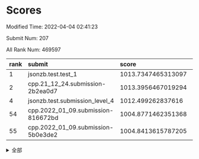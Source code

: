# Scores

Modified Time: 2022-04-04 02:41:23

Submit Num: 207

All Rank Num: 469597

| rank |               submit               |       score        |       sigma        | pk_num |
| :--- | :--------------------------------- | :----------------- | :----------------- | :----- |
| 1    | jsonzb.test.test_1                 | 1013.7347465313097 | 0.8199512100932296 | 9075   |
| 2    | cpp.21_12_24.submission-2b2ea0d7   | 1013.3956467019294 | 0.811490886579142  | 9077   |
| 4    | jsonzb.test.submission_level_4     | 1012.499262837616  | 0.7955821066017101 | 9073   |
| 54   | cpp.2022_01_09.submission-816672bd | 1004.8771462351368 | 0.7182029139110251 | 9076   |
| 55   | cpp.2022_01_09.submission-5b0e3de2 | 1004.8413615787205 | 0.7133727541902415 | 9076   |


<details>
<summary>全部</summary>

| rank |                 submit                 |       score        |       sigma        | pk_num |
| :--- | :------------------------------------- | :----------------- | :----------------- | :----- |
| 1    | jsonzb.test.test_1                     | 1013.7347465313097 | 0.8199512100932296 | 9075   |
| 2    | cpp.21_12_24.submission-2b2ea0d7       | 1013.3956467019294 | 0.811490886579142  | 9077   |
| 3    | gobigger.level_3.submission_level_3_26 | 1013.2107987647283 | 0.8398472924689843 | 9077   |
| 4    | jsonzb.test.submission_level_4         | 1012.499262837616  | 0.7955821066017101 | 9073   |
| 5    | gobigger.level_3.submission_level_3_24 | 1011.3298783728628 | 0.7532701124282875 | 9081   |
| 6    | gobigger.level_3.submission_level_3_45 | 1010.9653004119162 | 0.7655466370947028 | 9078   |
| 7    | gobigger.level_3.submission_level_3_49 | 1010.9491605880884 | 0.7709384984754009 | 9075   |
| 8    | gobigger.level_3.submission_level_3_43 | 1010.941277928278  | 0.7526087496671074 | 9068   |
| 9    | gobigger.level_3.submission_level_3_17 | 1010.7851959729113 | 0.771421387737949  | 9075   |
| 10   | gobigger.level_3.submission_level_3_38 | 1010.7515002370649 | 0.7457421665684277 | 9074   |
| 11   | gobigger.level_3.submission_level_3_1  | 1010.6885614732106 | 0.7658878991846464 | 9075   |
| 12   | gobigger.level_3.submission_level_3_33 | 1010.6364181460578 | 0.7634839210448008 | 9075   |
| 13   | gobigger.level_3.submission_level_3_46 | 1010.6301002695894 | 0.7706942103611774 | 9077   |
| 14   | gobigger.level_3.submission_level_3_22 | 1010.6054537081324 | 0.7505239386856963 | 9077   |
| 15   | gobigger.level_3.submission_level_3_37 | 1010.5753017993367 | 0.773991600520938  | 9072   |
| 16   | gobigger.level_3.submission_level_3_11 | 1010.4987629720094 | 0.7703996126889231 | 9071   |
| 17   | gobigger.level_3.submission_level_3_23 | 1010.3891177364891 | 0.7584255813770769 | 9078   |
| 18   | gobigger.level_3.submission_level_3_15 | 1010.2979436131849 | 0.7509405625104789 | 9073   |
| 19   | gobigger.level_3.submission_level_3_7  | 1010.248809148625  | 0.7711261485508311 | 9074   |
| 20   | gobigger.level_3.submission_level_3_8  | 1010.2370004489491 | 0.7723647698154449 | 9076   |
| 21   | gobigger.level_3.submission_level_3_0  | 1010.2094680274175 | 0.7776131752468836 | 9074   |
| 22   | gobigger.level_3.submission_level_3_3  | 1010.1735700621575 | 0.7672577963245061 | 9077   |
| 23   | gobigger.level_3.submission_level_3_40 | 1010.1403949862735 | 0.733388277855542  | 9071   |
| 24   | gobigger.level_3.submission_level_3_12 | 1010.1358221435418 | 0.7646632928843135 | 9075   |
| 25   | gobigger.level_3.submission_level_3_6  | 1010.1239627735556 | 0.7642379808163322 | 9072   |
| 26   | gobigger.level_3.submission_level_3_21 | 1010.1078508144224 | 0.7500829025344984 | 9078   |
| 27   | gobigger.level_3.submission_level_3_35 | 1010.0705289325385 | 0.7755076696674366 | 9075   |
| 28   | gobigger.level_3.submission_level_3_27 | 1010.0369187541503 | 0.7479380501383007 | 9078   |
| 29   | gobigger.level_3.submission_level_3_48 | 1010.021826717211  | 0.7623773877555927 | 9073   |
| 30   | gobigger.level_3.submission_level_3_10 | 1009.9957378511418 | 0.7639432227015273 | 9070   |
| 31   | gobigger.level_3.submission_level_3_32 | 1009.9047287785211 | 0.7821363016454284 | 9080   |
| 32   | gobigger.level_3.submission_level_3_2  | 1009.8780725710932 | 0.7623288064773941 | 9069   |
| 33   | gobigger.level_3.submission_level_3_31 | 1009.8705931848211 | 0.7558359873997865 | 9069   |
| 34   | gobigger.level_3.submission_level_3_25 | 1009.8071454541887 | 0.7588303818080878 | 9071   |
| 35   | gobigger.level_3.submission_level_3_13 | 1009.8055396641136 | 0.7800363645385188 | 9074   |
| 36   | gobigger.level_3.submission_level_3_5  | 1009.8049303737434 | 0.775698012378012  | 9075   |
| 37   | gobigger.level_3.submission_level_3_44 | 1009.7791554340687 | 0.7502985557061305 | 9074   |
| 38   | gobigger.level_3.submission_level_3_41 | 1009.6217982367745 | 0.7597782823852762 | 9081   |
| 39   | gobigger.level_3.submission_level_3_19 | 1009.621750760211  | 0.7529229228672545 | 9080   |
| 40   | gobigger.level_3.submission_level_3_42 | 1009.5000574003168 | 0.7562816942758509 | 9075   |
| 41   | gobigger.level_3.submission_level_3_28 | 1009.4548435143379 | 0.7481065710830194 | 9075   |
| 42   | gobigger.level_3.submission_level_3_16 | 1009.4216420581965 | 0.7455888797529877 | 9071   |
| 43   | gobigger.level_3.submission_level_3_34 | 1009.411826414663  | 0.7326585663159522 | 9079   |
| 44   | gobigger.level_3.submission_level_3_9  | 1009.3870538081308 | 0.7531693204888058 | 9079   |
| 45   | gobigger.level_3.submission_level_3_14 | 1009.2954925159387 | 0.7341111123489054 | 9072   |
| 46   | gobigger.level_3.submission_level_3_20 | 1009.2839190700319 | 0.7732414664465987 | 9075   |
| 47   | gobigger.level_3.submission_level_3_4  | 1009.2723484625551 | 0.7438429967181366 | 9075   |
| 48   | gobigger.level_3.submission_level_3_18 | 1009.0381185692632 | 0.7539092055485384 | 9075   |
| 49   | gobigger.level_3.submission_level_3_47 | 1008.8787598912694 | 0.7442408092333214 | 9080   |
| 50   | gobigger.level_3.submission_level_3_36 | 1008.8157025297481 | 0.7392017467710763 | 9076   |
| 51   | gobigger.level_3.submission_level_3_29 | 1008.7763065011305 | 0.7550074706179029 | 9074   |
| 52   | gobigger.level_3.submission_level_3_39 | 1008.5345322773811 | 0.7437900684884493 | 9072   |
| 53   | gobigger.level_3.submission_level_3_30 | 1007.8462458618512 | 0.7385770138039667 | 9075   |
| 54   | cpp.2022_01_09.submission-816672bd     | 1004.8771462351368 | 0.7182029139110251 | 9076   |
| 55   | cpp.2022_01_09.submission-5b0e3de2     | 1004.8413615787205 | 0.7133727541902415 | 9076   |
| 56   | gobigger.level_1.submission_level_1_13 | 1004.7869240089392 | 0.7270408925294914 | 9076   |
| 57   | gobigger.level_1.submission_level_1_6  | 1004.6983482354491 | 0.7101508197092292 | 9068   |
| 58   | gobigger.level_1.submission_level_1_17 | 1004.6640187638441 | 0.713352731607068  | 9074   |
| 59   | gobigger.level_1.submission_level_1_46 | 1004.5157170572118 | 0.7094658139833462 | 9076   |
| 60   | gobigger.level_1.submission_level_1_47 | 1004.5060518363551 | 0.7135647263970167 | 9074   |
| 61   | gobigger.level_1.submission_level_1_29 | 1004.4836382858585 | 0.7176494516701901 | 9079   |
| 62   | gobigger.level_1.submission_level_1_41 | 1004.2846711807664 | 0.7239036308752268 | 9068   |
| 63   | gobigger.level_1.submission_level_1_32 | 1004.2099141533292 | 0.7219943497063767 | 9073   |
| 64   | gobigger.level_1.submission_level_1_21 | 1004.203129853553  | 0.7197347819613761 | 9073   |
| 65   | gobigger.level_1.submission_level_1_15 | 1004.186122093719  | 0.7236767388492779 | 9076   |
| 66   | gobigger.level_1.submission_level_1_31 | 1004.1109671675588 | 0.7220134594294834 | 9077   |
| 67   | gobigger.level_1.submission_level_1_34 | 1004.0655918586534 | 0.7191004789637958 | 9082   |
| 68   | gobigger.level_1.submission_level_1_39 | 1003.9986722800502 | 0.717897475927229  | 9074   |
| 69   | gobigger.level_1.submission_level_1_24 | 1003.9633479691304 | 0.7287925908955669 | 9072   |
| 70   | gobigger.level_1.submission_level_1_10 | 1003.9577173422338 | 0.7130114224021693 | 9073   |
| 71   | gobigger.level_1.submission_level_1_2  | 1003.8627084285849 | 0.7046240939518955 | 9072   |
| 72   | gobigger.level_1.submission_level_1_38 | 1003.8171114727628 | 0.7181869445339026 | 9075   |
| 73   | gobigger.level_1.submission_level_1_35 | 1003.8133809024463 | 0.7090674159707961 | 9080   |
| 74   | gobigger.level_1.submission_level_1_40 | 1003.7880223339017 | 0.7231700299471671 | 9071   |
| 75   | gobigger.level_1.submission_level_1_36 | 1003.7834399092884 | 0.7145650735629092 | 9075   |
| 76   | gobigger.level_1.submission_level_1_42 | 1003.7812742876786 | 0.7098865270868875 | 9073   |
| 77   | gobigger.level_1.submission_level_1_3  | 1003.7663153875408 | 0.7185210119518574 | 9076   |
| 78   | gobigger.level_1.submission_level_1_33 | 1003.6642529147535 | 0.7196450492642436 | 9070   |
| 79   | gobigger.level_1.submission_level_1_44 | 1003.6463221667162 | 0.7186176361561561 | 9078   |
| 80   | gobigger.level_1.submission_level_1_27 | 1003.6312337288667 | 0.723406697675485  | 9077   |
| 81   | gobigger.level_1.submission_level_1_25 | 1003.5963516665904 | 0.7151694884739864 | 9076   |
| 82   | gobigger.level_1.submission_level_1_7  | 1003.5474185749463 | 0.7061522154130504 | 9078   |
| 83   | gobigger.level_1.submission_level_1_37 | 1003.5305060060683 | 0.7177796839079705 | 9080   |
| 84   | gobigger.level_1.submission_level_1_22 | 1003.5087659096566 | 0.722754987084886  | 9078   |
| 85   | gobigger.level_1.submission_level_1_14 | 1003.4569518577932 | 0.7123327342803655 | 9075   |
| 86   | gobigger.level_1.submission_level_1_0  | 1003.3626610898104 | 0.7202256411875243 | 9083   |
| 87   | gobigger.level_1.submission_level_1_26 | 1003.2481042944872 | 0.7156852062695903 | 9074   |
| 88   | gobigger.level_1.submission_level_1_28 | 1003.2411944276959 | 0.719034756978832  | 9078   |
| 89   | gobigger.level_1.submission_level_1_43 | 1003.2159755640919 | 0.7180325587620384 | 9077   |
| 90   | gobigger.level_1.submission_level_1_49 | 1003.0382286474168 | 0.7088799190789926 | 9078   |
| 91   | gobigger.level_1.submission_level_1_11 | 1003.0083671536421 | 0.7073130502075053 | 9075   |
| 92   | gobigger.level_1.submission_level_1_1  | 1002.8538560732069 | 0.7049193223197807 | 9078   |
| 93   | gobigger.level_1.submission_level_1_8  | 1002.7734425453939 | 0.7147019587164914 | 9072   |
| 94   | gobigger.level_1.submission_level_1_30 | 1002.7616678273092 | 0.7217204033564798 | 9076   |
| 95   | gobigger.level_1.submission_level_1_12 | 1002.6108402312874 | 0.7088662320161906 | 9077   |
| 96   | gobigger.level_1.submission_level_1_5  | 1002.553857167697  | 0.7071220541110771 | 9080   |
| 97   | gobigger.level_1.submission_level_1_20 | 1002.5163173494539 | 0.7121774900025227 | 9072   |
| 98   | gobigger.level_1.submission_level_1_19 | 1002.4765245044213 | 0.7138188457539614 | 9076   |
| 99   | gobigger.level_1.submission_level_1_18 | 1002.4442661223629 | 0.7137380160223978 | 9073   |
| 100  | gobigger.level_1.submission_level_1_4  | 1002.372075361059  | 0.7070826381183153 | 9072   |
| 101  | gobigger.level_1.submission_level_1_48 | 1002.3265837846766 | 0.7159663567007951 | 9074   |
| 102  | gobigger.level_1.submission_level_1_45 | 1002.2766253449191 | 0.7231244496880793 | 9074   |
| 103  | gobigger.level_1.submission_level_1_16 | 1001.8696008115675 | 0.7055400178816357 | 9075   |
| 104  | gobigger.level_1.submission_level_1_23 | 1001.645336524686  | 0.7097477061250728 | 9073   |
| 105  | gobigger.level_1.submission_level_1_9  | 1001.2918322522203 | 0.7126046270800911 | 9073   |
| 106  | gobigger.random.submission_random_31   | 997.5961451265891  | 0.7056807511023465 | 9074   |
| 107  | gobigger.random.submission_random_12   | 997.4301997652669  | 0.7029811323255365 | 9072   |
| 108  | gobigger.random.submission_random_5    | 997.1738218568388  | 0.703701472959981  | 9069   |
| 109  | gobigger.random.submission_random_22   | 997.0637172653653  | 0.6970613082540077 | 9072   |
| 110  | gobigger.random.submission_random_14   | 996.996196275788   | 0.7114200713914923 | 9075   |
| 111  | gobigger.random.submission_random_3    | 996.9373774939176  | 0.7134448156387757 | 9073   |
| 112  | gobigger.random.submission_random_13   | 996.6548622927423  | 0.7008516866835808 | 9076   |
| 113  | gobigger.random.submission_random_24   | 996.5892240398376  | 0.7277607928480158 | 9074   |
| 114  | gobigger.random.submission_random_6    | 996.5751068870286  | 0.7071856544938717 | 9072   |
| 115  | gobigger.random.submission_random_7    | 996.5191079850558  | 0.7190445591017499 | 9071   |
| 116  | gobigger.random.submission_random_46   | 996.475517587745   | 0.7076171070736932 | 9073   |
| 117  | gobigger.random.submission_random_9    | 996.4427223321596  | 0.6996938348191091 | 9073   |
| 118  | gobigger.random.submission_random_11   | 996.4200778530582  | 0.7005705467952955 | 9071   |
| 119  | gobigger.random.submission_random_30   | 996.3814175536851  | 0.7071463372562363 | 9077   |
| 120  | gobigger.random.submission_random_42   | 996.337095637218   | 0.7182677433100692 | 9071   |
| 121  | gobigger.random.submission_random_33   | 996.3320427686406  | 0.7106091016125766 | 9075   |
| 122  | gobigger.random.submission_random_28   | 996.2934351898157  | 0.7173303835029646 | 9077   |
| 123  | gobigger.random.submission_random_36   | 996.2064929807656  | 0.7251892020653471 | 9075   |
| 124  | gobigger.random.submission_random_15   | 996.186244040767   | 0.7207392172203737 | 9075   |
| 125  | gobigger.random.submission_random_32   | 996.0754911884052  | 0.7091653744152671 | 9075   |
| 126  | gobigger.random.submission_random_49   | 996.0150522904836  | 0.7213311616529273 | 9077   |
| 127  | gobigger.random.submission_random_23   | 995.9990352233611  | 0.7148606787581322 | 9078   |
| 128  | gobigger.random.submission_random_26   | 995.9923408377074  | 0.7048427739340455 | 9074   |
| 129  | gobigger.random.submission_random_8    | 995.9914505417743  | 0.7267149693386091 | 9067   |
| 130  | gobigger.random.submission_random_34   | 995.9754428806556  | 0.701468688391112  | 9078   |
| 131  | gobigger.random.submission_random_47   | 995.9614780048548  | 0.7271422517327538 | 9078   |
| 132  | gobigger.random.submission_random_27   | 995.954828373047   | 0.706939144450167  | 9073   |
| 133  | gobigger.random.submission_random_48   | 995.9258895789512  | 0.7118125008928133 | 9075   |
| 134  | gobigger.random.submission_random_25   | 995.9255243480436  | 0.7245381981308638 | 9082   |
| 135  | gobigger.random.submission_random_41   | 995.8914080547951  | 0.7059887165610839 | 9075   |
| 136  | gobigger.random.submission_random_45   | 995.8229892980386  | 0.7189477102508768 | 9072   |
| 137  | gobigger.random.submission_random_1    | 995.7880981106749  | 0.7169225330883744 | 9070   |
| 138  | gobigger.random.submission_random_18   | 995.7595397767353  | 0.7125586293944102 | 9068   |
| 139  | gobigger.random.submission_random_0    | 995.7587758275308  | 0.7316895368724518 | 9074   |
| 140  | gobigger.random.submission_random_16   | 995.6293035765842  | 0.7113562059374132 | 9075   |
| 141  | gobigger.random.submission_random_2    | 995.5646529323617  | 0.7068837055353482 | 9077   |
| 142  | gobigger.random.submission_random_4    | 995.4276107276459  | 0.718006820352699  | 9071   |
| 143  | gobigger.random.submission_random_39   | 995.3930439225828  | 0.7125289874989227 | 9071   |
| 144  | gobigger.random.submission_random_38   | 995.3473321612458  | 0.728857572220259  | 9070   |
| 145  | gobigger.random.submission_random_21   | 995.311884390973   | 0.7207724211355296 | 9077   |
| 146  | gobigger.random.submission_random_10   | 995.2330091804046  | 0.7088496065757417 | 9072   |
| 147  | gobigger.random.submission_random_43   | 995.1894018119435  | 0.7115805423120385 | 9074   |
| 148  | gobigger.random.submission_random_44   | 995.1789421344257  | 0.7305462616803278 | 9070   |
| 149  | gobigger.random.submission_random_35   | 995.1605169088838  | 0.7299977091806531 | 9069   |
| 150  | gobigger.random.submission_random_17   | 995.0899461474532  | 0.7249929325956155 | 9075   |
| 151  | gobigger.random.submission_random_20   | 994.9671035680387  | 0.7327032259041975 | 9070   |
| 152  | gobigger.random.submission_random_19   | 994.8404303018982  | 0.7271984822404863 | 9067   |
| 153  | gobigger.random.submission_random_40   | 994.5474500936754  | 0.7188062376799069 | 9080   |
| 154  | gobigger.random.submission_random_37   | 994.4951193121215  | 0.7333596487032665 | 9074   |
| 155  | gobigger.random.submission_random_29   | 994.3426208143693  | 0.7298630013828858 | 9076   |
| 156  | gobigger.level_2.submission_level_2_25 | 994.196787458295   | 0.7274688420711726 | 9071   |
| 157  | gobigger.level_2.submission_level_2_20 | 993.7520902435386  | 0.7187738775062187 | 9070   |
| 158  | gobigger.level_2.submission_level_2_42 | 993.5681651697414  | 0.7326628162254724 | 9076   |
| 159  | gobigger.level_2.submission_level_2_26 | 993.5441888667918  | 0.7467560124489174 | 9067   |
| 160  | gobigger.level_2.submission_level_2_40 | 993.3677449899715  | 0.7445495812267005 | 9078   |
| 161  | gobigger.level_2.submission_level_2_13 | 993.1777436985394  | 0.733793148316219  | 9076   |
| 162  | gobigger.level_2.submission_level_2_43 | 992.9271404956908  | 0.7456679823644378 | 9070   |
| 163  | gobigger.level_2.submission_level_2_31 | 992.9074660751496  | 0.7388164666153898 | 9075   |
| 164  | gobigger.level_2.submission_level_2_49 | 992.8408761886396  | 0.7507078511204482 | 9073   |
| 165  | gobigger.level_2.submission_level_2_23 | 992.7504790931929  | 0.7315104288751675 | 9073   |
| 166  | gobigger.level_2.submission_level_2_30 | 992.7425652586861  | 0.7447488419152779 | 9073   |
| 167  | gobigger.level_2.submission_level_2_41 | 992.719932993676   | 0.7325960452665399 | 9075   |
| 168  | gobigger.level_2.submission_level_2_5  | 992.6826778984442  | 0.7578442085535256 | 9074   |
| 169  | gobigger.level_2.submission_level_2_2  | 992.6741686141121  | 0.7296868515427487 | 9080   |
| 170  | gobigger.level_2.submission_level_2_4  | 992.6495858667402  | 0.7343527094384871 | 9073   |
| 171  | gobigger.level_2.submission_level_2_22 | 992.6379455414418  | 0.7437277355740763 | 9073   |
| 172  | gobigger.level_2.submission_level_2_16 | 992.5157965760844  | 0.7359879718246861 | 9075   |
| 173  | gobigger.level_2.submission_level_2_12 | 992.4837277501333  | 0.7603321905959144 | 9073   |
| 174  | gobigger.level_2.submission_level_2_45 | 992.4098987742364  | 0.7527956458551559 | 9073   |
| 175  | gobigger.level_2.submission_level_2_0  | 992.3327753341509  | 0.7547146892143634 | 9074   |
| 176  | gobigger.level_2.submission_level_2_46 | 992.3101494034205  | 0.7702775363612127 | 9079   |
| 177  | gobigger.level_2.submission_level_2_47 | 992.2179274993514  | 0.7318056078915127 | 9073   |
| 178  | gobigger.level_2.submission_level_2_28 | 992.1671056311421  | 0.7551897364184339 | 9075   |
| 179  | gobigger.level_2.submission_level_2_32 | 992.0729687166099  | 0.7478928239909254 | 9079   |
| 180  | gobigger.level_2.submission_level_2_21 | 992.0719772975579  | 0.743023041074207  | 9076   |
| 181  | gobigger.level_2.submission_level_2_15 | 992.0517234843815  | 0.754841096216223  | 9078   |
| 182  | gobigger.level_2.submission_level_2_33 | 992.0405977180193  | 0.7372628579813892 | 9076   |
| 183  | gobigger.level_2.submission_level_2_27 | 991.9891821961596  | 0.7563594416540853 | 9071   |
| 184  | gobigger.level_2.submission_level_2_19 | 991.9585983917401  | 0.7400157185448233 | 9073   |
| 185  | gobigger.level_2.submission_level_2_35 | 991.9225540186303  | 0.7316976124600945 | 9074   |
| 186  | gobigger.level_2.submission_level_2_17 | 991.9124838778779  | 0.757865260327169  | 9075   |
| 187  | gobigger.level_2.submission_level_2_48 | 991.790938265716   | 0.7446491819486052 | 9075   |
| 188  | gobigger.level_2.submission_level_2_10 | 991.7489498419283  | 0.7435175308490545 | 9070   |
| 189  | gobigger.level_2.submission_level_2_9  | 991.7317499819364  | 0.7599177604451195 | 9073   |
| 190  | gobigger.level_2.submission_level_2_18 | 991.6166055003722  | 0.7586595825133687 | 9072   |
| 191  | gobigger.level_2.submission_level_2_39 | 991.6012744955173  | 0.7533781517556173 | 9076   |
| 192  | gobigger.level_2.submission_level_2_3  | 991.5120067901346  | 0.748272460452312  | 9074   |
| 193  | gobigger.level_2.submission_level_2_36 | 991.4410101026542  | 0.7438477122651929 | 9071   |
| 194  | gobigger.level_2.submission_level_2_1  | 991.3707023572604  | 0.768755077710092  | 9077   |
| 195  | gobigger.level_2.submission_level_2_38 | 991.3311360622118  | 0.7466210088838351 | 9071   |
| 196  | gobigger.level_2.submission_level_2_24 | 991.1468774370579  | 0.7418874532097844 | 9074   |
| 197  | gobigger.level_2.submission_level_2_44 | 991.0743690522713  | 0.7553572400877417 | 9071   |
| 198  | gobigger.level_2.submission_level_2_8  | 990.9803950571187  | 0.7589984752235543 | 9069   |
| 199  | gobigger.level_2.submission_level_2_34 | 990.7301185101499  | 0.7508359454695109 | 9075   |
| 200  | gobigger.level_2.submission_level_2_29 | 990.6898025939295  | 0.7633729559982088 | 9070   |
| 201  | gobigger.level_2.submission_level_2_6  | 990.6540808718769  | 0.7648249286817375 | 9072   |
| 202  | gobigger.level_2.submission_level_2_37 | 990.6279356646713  | 0.7654211044937934 | 9075   |
| 203  | gobigger.level_2.submission_level_2_7  | 990.5998187195955  | 0.7588402039689114 | 9074   |
| 204  | gobigger.level_2.submission_level_2_14 | 990.3802668918776  | 0.7665662027919833 | 9068   |
| 205  | gobigger.level_2.submission_level_2_11 | 989.8548035006087  | 0.7756266348594868 | 9075   |
| 206  | gobigger.none.submission_none_1        | 978.8531929879837  | 1.2428935643052061 | 9072   |
| 207  | gobigger.none.submission_none_0        | 976.0070571567792  | 1.4261106359537459 | 9076   |

</details>